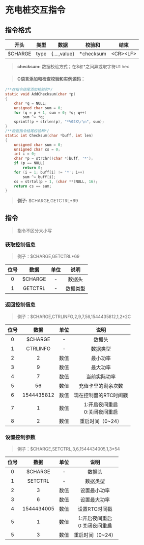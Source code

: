 # 充电桩交互指令

## 指令格式
开头 | 类型 | 数据 | 校验和 |结束
:-------:| :-------: | :-------: | :-------:| :-------:
$CHARGE | type | {....,value} | *checksum  |\<CR>\<LF>
>**checksum:**  数据校验方式；在$和*之间异或取字符U1 hex

>#### C语言添加和检查校验和实例源码：
```c
/**在指令结尾添加校验和*/
static void AddChecksum(char *p)
{
    char *q = NULL;
    unsigned char sum = 0;
    for (q = p + 1, sum = 0; *q; q++)
        sum ^= *q;
    sprintf(p + strlen(p), "*%02X\r\n", sum);
}
/**检查指令结尾校验和*/
static int Checksum(char *buff, int len)
{
    unsigned char sum = 0;
    unsigned char cs = 0;
    int i = 0;
    char *p = strchr((char *)buff, '*');
    if (p == NULL)
        return 0;
    for (i = 1; buff[i] != '*'; i++)
        sum ^= buff[i];
    cs = strtol(p + 1, (char **)NULL, 16);
    return cs == sum;
}
```
>**例子:**    $CHARGE,GETCTRL*69

## 指令
>指令不区分大小写

### 获取控制信息
>例子：$CHARGE,GETCTRL*69

位号 | 数据 | 单位 | 说明
:---:|:----:|:----:|:---:
0 |$CHARGE|-|数据头
1|GETCTRL|-|数据类型

### 返回控制信息
>例子：$CHARGE,CTRLINFO,2,9,7,56,1544435812,1,2*2C

位号 | 数据 | 单位 | 说明
:---:|:----:|:----:|:---:
0 |$CHARGE|-|数据头
1|CTRLINFO|-|数据类型
2|2|数值|最小功率
3|9|数值|最大功率
4|7|数值|当前实际功率
5|56|数值|充值卡里的剩余次数
6|1544435812|数值|现在控制器的RTC时间戳
7|1|数值|1:开启夜间重启<br>0:关闭夜间重启
8|2|数值|重启时间（0~24）


### 设置控制参数
>例子：$CHARGE,SETCTRL,3,6,1544434005,1,3*54

位号 | 数据 | 单位 | 说明
:---:|:----:|:----:|:---:
0 |$CHARGE|-|数据头
1|SETCTRL|-|数据类型
2|3|数值|设置最小功率
3|6|数值|设置最大功率
4|1544434005|数值|设置RTC时间戳
5|1|数值|1:开启夜间重启<br>0:关闭夜间重启
5|3|数值|重启时间（0~24）
